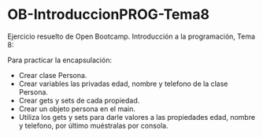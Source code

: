 # OB-IntroduccionPROG-Tema8
Ejercicio resuelto de Open Bootcamp. Introducción a la programación, Tema 8:

Para practicar la encapsulación:

- Crear clase Persona.
- Crear variables las privadas edad, nombre y telefono de la clase Persona.
- Crear gets y sets de cada propiedad.
- Crear un objeto persona en el main.
- Utiliza los gets y sets para darle valores a las propiedades edad, nombre y telefono, por último muéstralas por consola.
